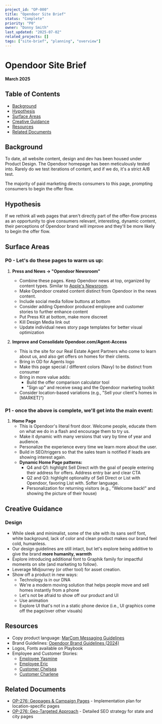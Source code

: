 ```yaml
---
project_id: "OP-000"
title: "Opendoor Site Brief"
status: "Complete"
priority: "P0"
owner: "Donny Smith"
last_updated: "2025-07-02"
related_projects: []
tags: ["site-brief", "planning", "overview"]
---
```


# Opendoor Site Brief

**March 2025**

## Table of Contents

- [Background](#background)
- [Hypothesis](#hypothesis)
- [Surface Areas](#surface-areas)
- [Creative Guidance](#creative-guidance)
- [Resources](#resources)
- [Related Documents](#related-documents)

## Background

To date, all website content, design and dev has been housed under Product Design. The Opendoor homepage has been meticulously tested into. Rarely do we test iterations of content, and if we do, it's a strict A/B test.

The majority of paid marketing directs consumers to this page, prompting consumers to begin the offer flow.

## Hypothesis

If we rethink all web pages that aren't directly part of the offer-flow process as an opportunity to give consumers relevant, interesting, dynamic content, their perceptions of Opendoor brand will improve and they'll be more likely to begin the offer flow.

## Surface Areas

### P0 - Let's do these pages to warm us up:

1. **Press and News → "Opendoor Newsroom"**
   - Combine these pages. Keep Opendoor news at top, organized by content types. Similar to [Apple's Newsroom](https://www.apple.com/newsroom/).
   - Make Opendoor created content distinct from Opendoor in the news content.
   - Include social media follow buttons at bottom
   - Consider adding Opendoor produced employee and customer stories to further enhance content
   - Put Press Kit at bottom, make more discreet
   - Kill Design Media link out
   - Update individual news story page templates for better visual optimization

2. **Improve and Consolidate Opendoor.com/Agent-Access**
   - This is the site for our Real Estate Agent Partners who come to learn about us, and also get offers on homes for their clients.
   - Bring in OD for Agents logo
   - Make this page special / different colors (Navy) to be distinct from consumer
   - Bring in more value adds:
     - Build the offer comparison calculator tool
     - "Sign up" and receive swag and the Opendoor marketing toolkit
   - Consider location-based variations (e.g., "Sell your client's homes in [MARKET]")

### P1 - once the above is complete, we'll get into the main event:

1. **Home Page**
   - This is Opendoor's literal front door. Welcome people, educate them on what we do in a flash and encourage them to try us.
   - Make it dynamic with many versions that vary by time of year and audience.
   - Personalize the experience every time we learn more about the user.
   - Build in SEO/triggers so that the sales team is notified if leads are showing interest again.
   - **Dynamic Home Page patterns:**
     - Q4 and Q1: highlight Sell Direct with the goal of people entering their address for offers. Address entry bar and clear CTA
     - Q2 and Q3: highlight optionality of Sell Direct or List with Opendoor, favoring List with. Softer language.
     - Personalization for returning visitors (e.g., "Welcome back!" and showing the picture of their house)

## Creative Guidance

### Design

- While sleek and minimalist, some of the site with its sans serif font, white background, lack of color and clean product makes our brand feel cold, humanless.
- Our design guidelines are still intact, but let's explore being additive to give the brand **more humanity, warmth**
- Explore introducing additional font to Graphik family for impactful moments on site (and marketing to follow).
- Leverage Midjourney (or other tool) for asset creation.
- Show off a product in new ways:
  - Technology is in our DNA
  - We're a modern moving solution that helps people move and sell homes instantly from a phone
  - Let's not be afraid to show off our product and UI
  - Use animation
  - Explore UI that's not in a static phone device (i.e., UI graphics come off the page/over other visuals)

## Resources

- Copy product language: [MarCom Messaging Guidelines](https://docs.google.com/presentation/d/1BrRejkEyPPgOYUgcps_h-ySC75R_ub16lYJJJLl0in8/edit#slide=id.g2c6c550bc2d_6_52)
- Brand Guidelines: [Opendoor Brand Guidelines (2024)](https://drive.google.com/file/d/149suEgoXB6nyhL6uLZDju8aQIl3ZCa33/view?usp=drive_link)
- Logos, Fonts available on Playbook
- Employee and Customer Stories:
  - [Employee Yasmine](https://www.instagram.com/p/DG1ZamRvJrt/?hl=en)
  - [Employee Eric](https://www.instagram.com/reel/DFqi7zgJmv-/?utm_source=ig_web_copy_link&igsh=MzRlODBiNWFlZA==)
  - [Customer Chelsea](https://www.instagram.com/p/C-se_-BKB7V/?hl=en)
  - [Customer Charlene](https://www.instagram.com/p/C85VyHpPDnn/?hl=en)

## Related Documents

- [OP-276: Geopages & Campaign Pages](geopages-campaign-pages.md) - Implementation plan for location-specific pages
- [OP-276: Geo-Targeted Approach](geo-targeted-approach.md) - Detailed SEO strategy for state and city pages
